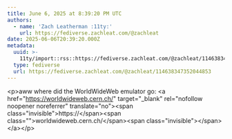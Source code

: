 ```yaml
---
title: June 6, 2025 at 8:39:20 PM UTC
authors:
  - name: 'Zach Leatherman :11ty:'
    url: https://fediverse.zachleat.com/@zachleat
date: 2025-06-06T20:39:20.000Z
metadata:
  uuid: >-
    11ty/import::rss::https://fediverse.zachleat.com/@zachleat/114638347352044853
  type: fediverse
  url: https://fediverse.zachleat.com/@zachleat/114638347352044853
---
```

\<p>aww where did the WorldWideWeb emulator go: \<a href="https://worldwideweb.cern.ch/" target="\_blank" rel="nofollow noopener noreferrer" translate="no">\<span class="invisible">https://\</span>\<span class="">worldwideweb.cern.ch/\</span>\<span class="invisible">\</span>\</a>\</p>